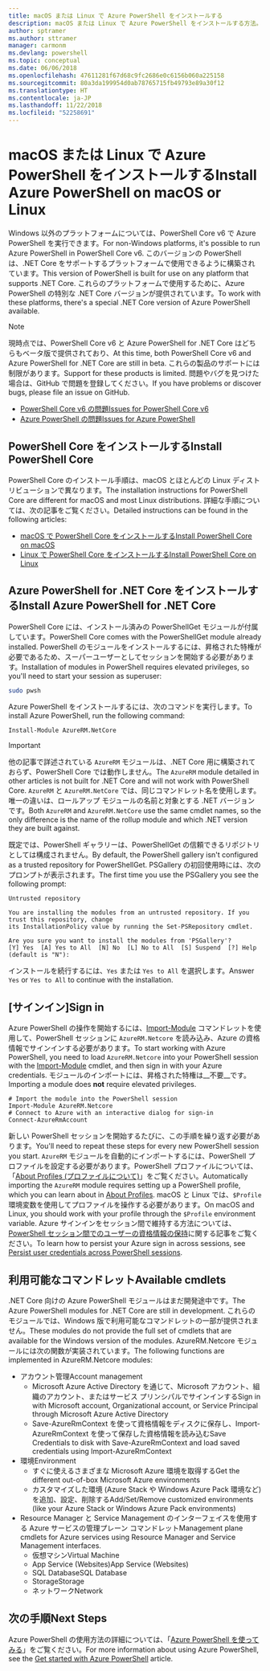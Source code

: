 ```yaml
---
title: macOS または Linux で Azure PowerShell をインストールする
description: macOS または Linux で Azure PowerShell をインストールする方法。
author: sptramer
ms.author: sttramer
manager: carmonm
ms.devlang: powershell
ms.topic: conceptual
ms.date: 06/06/2018
ms.openlocfilehash: 47611281f67d68c9fc2686e0c6156b060a225158
ms.sourcegitcommit: 80a3da199954d0ab78765715fb49793e89a30f12
ms.translationtype: HT
ms.contentlocale: ja-JP
ms.lasthandoff: 11/22/2018
ms.locfileid: "52258691"
---
```

# <a name="install-azure-powershell-on-macos-or-linux"></a><span data-ttu-id="05578-103">macOS または Linux で Azure PowerShell をインストールする</span><span class="sxs-lookup"><span data-stu-id="05578-103">Install Azure PowerShell on macOS or Linux</span></span>

<span data-ttu-id="05578-104">Windows 以外のプラットフォームについては、PowerShell Core v6 で Azure PowerShell を実行できます。</span><span class="sxs-lookup"><span data-stu-id="05578-104">For non-Windows platforms, it's possible to run Azure PowerShell in PowerShell Core v6.</span></span> <span data-ttu-id="05578-105">このバージョンの PowerShell は、.NET Core をサポートするプラットフォームで使用できるように構築されています。</span><span class="sxs-lookup"><span data-stu-id="05578-105">This version of PowerShell is built for use on any platform that supports .NET Core.</span></span> <span data-ttu-id="05578-106">これらのプラットフォームで使用するために、Azure PowerShell の特別な .NET Core バージョンが提供されています。</span><span class="sxs-lookup"><span data-stu-id="05578-106">To work with these platforms, there's a special .NET Core version of Azure PowerShell available.</span></span>

> [!NOTE]
> <span data-ttu-id="05578-107">現時点では、PowerShell Core v6 と Azure PowerShell for .NET Core はどちらもベータ版で提供されており、</span><span class="sxs-lookup"><span data-stu-id="05578-107">At this time, both PowerShell Core v6 and Azure PowerShell for .NET Core are still in beta.</span></span>
> <span data-ttu-id="05578-108">これらの製品のサポートには制限があります。</span><span class="sxs-lookup"><span data-stu-id="05578-108">Support for these products is limited.</span></span> <span data-ttu-id="05578-109">問題やバグを見つけた場合は、GitHub で問題を登録してください。</span><span class="sxs-lookup"><span data-stu-id="05578-109">If you have problems or discover bugs, please file an issue on GitHub.</span></span>
>
> * [<span data-ttu-id="05578-110">PowerShell Core v6 の問題</span><span class="sxs-lookup"><span data-stu-id="05578-110">Issues for PowerShell Core v6</span></span>](https://github.com/PowerShell/PowerShell/issues)
> * [<span data-ttu-id="05578-111">Azure PowerShell の問題</span><span class="sxs-lookup"><span data-stu-id="05578-111">Issues for Azure PowerShell</span></span>](https://github.com/azure/azure-docs-powershell/issues)

## <a name="install-powershell-core"></a><span data-ttu-id="05578-112">PowerShell Core をインストールする</span><span class="sxs-lookup"><span data-stu-id="05578-112">Install PowerShell Core</span></span>

<span data-ttu-id="05578-113">PowerShell Core のインストール手順は、macOS とほとんどの Linux ディストリビューションで異なります。</span><span class="sxs-lookup"><span data-stu-id="05578-113">The installation instructions for PowerShell Core are different for macOS and most Linux distributions.</span></span>
<span data-ttu-id="05578-114">詳細な手順については、次の記事をご覧ください。</span><span class="sxs-lookup"><span data-stu-id="05578-114">Detailed instructions can be found in the following articles:</span></span>

* [<span data-ttu-id="05578-115">macOS で PowerShell Core をインストールする</span><span class="sxs-lookup"><span data-stu-id="05578-115">Install PowerShell Core on macOS</span></span>](/powershell/scripting/setup/installing-powershell-core-on-macos)
* [<span data-ttu-id="05578-116">Linux で PowerShell Core をインストールする</span><span class="sxs-lookup"><span data-stu-id="05578-116">Install PowerShell Core on Linux</span></span>](/powershell/scripting/setup/installing-powershell-core-on-linux)

## <a name="install-azure-powershell-for-net-core"></a><span data-ttu-id="05578-117">Azure PowerShell for .NET Core をインストールする</span><span class="sxs-lookup"><span data-stu-id="05578-117">Install Azure PowerShell for .NET Core</span></span>

<span data-ttu-id="05578-118">PowerShell Core には、インストール済みの PowerShellGet モジュールが付属しています。</span><span class="sxs-lookup"><span data-stu-id="05578-118">PowerShell Core comes with the PowerShellGet module already installed.</span></span> <span data-ttu-id="05578-119">PowerShell のモジュールをインストールするには、昇格された特権が必要であるため、スーパーユーザーとしてセッションを開始する必要があります。</span><span class="sxs-lookup"><span data-stu-id="05578-119">Installation of modules in PowerShell requires elevated privileges, so you'll need to start your session as superuser:</span></span>

```bash
sudo pwsh
```

<span data-ttu-id="05578-120">Azure PowerShell をインストールするには、次のコマンドを実行します。</span><span class="sxs-lookup"><span data-stu-id="05578-120">To install Azure PowerShell, run the following command:</span></span>

```powershell-interactive
Install-Module AzureRM.NetCore
```

> [!IMPORTANT]
> <span data-ttu-id="05578-121">他の記事で詳述されている `AzureRM` モジュールは、.NET Core 用に構築されておらず、PowerShell Core では動作しません。</span><span class="sxs-lookup"><span data-stu-id="05578-121">The `AzureRM` module detailed in other articles is not built for .NET Core and will not work with PowerShell Core.</span></span> <span data-ttu-id="05578-122">`AzureRM` と `AzureRM.NetCore` では、同じコマンドレット名を使用します。唯一の違いは、ロールアップ モジュールの名前と対象とする .NET バージョンです。</span><span class="sxs-lookup"><span data-stu-id="05578-122">Both `AzureRM` and `AzureRM.NetCore` use the same cmdlet names, so the only difference is the name of the rollup module and which .NET version they are built against.</span></span>

<span data-ttu-id="05578-123">既定では、PowerShell ギャラリーは、PowerShellGet の信頼できるリポジトリとしては構成されません。</span><span class="sxs-lookup"><span data-stu-id="05578-123">By default, the PowerShell gallery isn't configured as a trusted repository for PowerShellGet.</span></span> <span data-ttu-id="05578-124">PSGallery の初回使用時には、次のプロンプトが表示されます。</span><span class="sxs-lookup"><span data-stu-id="05578-124">The first time you use the PSGallery you see the following prompt:</span></span>

```output
Untrusted repository

You are installing the modules from an untrusted repository. If you trust this repository, change
its InstallationPolicy value by running the Set-PSRepository cmdlet.

Are you sure you want to install the modules from 'PSGallery'?
[Y] Yes  [A] Yes to All  [N] No  [L] No to All  [S] Suspend  [?] Help (default is "N"):
```

<span data-ttu-id="05578-125">インストールを続行するには、`Yes` または `Yes to All` を選択します。</span><span class="sxs-lookup"><span data-stu-id="05578-125">Answer `Yes` or `Yes to All` to continue with the installation.</span></span>

## <a name="sign-in"></a><span data-ttu-id="05578-126">[サインイン]</span><span class="sxs-lookup"><span data-stu-id="05578-126">Sign in</span></span>

<span data-ttu-id="05578-127">Azure PowerShell の操作を開始するには、[Import-Module](/powershell/module/Microsoft.PowerShell.Core/Import-Module) コマンドレットを使用して、PowerShell セッションに `AzureRM.Netcore` を読み込み、Azure の資格情報でサインインする必要があります。</span><span class="sxs-lookup"><span data-stu-id="05578-127">To start working with Azure PowerShell, you need to load `AzureRM.Netcore` into your PowerShell session with the [Import-Module](/powershell/module/Microsoft.PowerShell.Core/Import-Module) cmdlet, and then sign in with your Azure credentials.</span></span> <span data-ttu-id="05578-128">モジュールのインポートには、昇格された特権は__不要__です。</span><span class="sxs-lookup"><span data-stu-id="05578-128">Importing a module does __not__ require elevated privileges.</span></span>

```powershell-interactive
# Import the module into the PowerShell session
Import-Module AzureRM.Netcore
# Connect to Azure with an interactive dialog for sign-in
Connect-AzureRmAccount
```

<span data-ttu-id="05578-129">新しい PowerShell セッションを開始するたびに、この手順を繰り返す必要があります。</span><span class="sxs-lookup"><span data-stu-id="05578-129">You'll need to repeat these steps for every new PowerShell session you start.</span></span> <span data-ttu-id="05578-130">`AzureRM` モジュールを自動的にインポートするには、PowerShell プロファイルを設定する必要があります。PowerShell プロファイルについては、「[About Profiles (プロファイルについて)](/powershell/module/microsoft.powershell.core/about/about_profiles)」をご覧ください。</span><span class="sxs-lookup"><span data-stu-id="05578-130">Automatically importing the `AzureRM` module requires setting up a PowerShell profile, which you can learn about in [About Profiles](/powershell/module/microsoft.powershell.core/about/about_profiles).</span></span>
<span data-ttu-id="05578-131">macOS と Linux では、`$Profile` 環境変数を使用してプロファイルを操作する必要があります。</span><span class="sxs-lookup"><span data-stu-id="05578-131">On macOS and Linux, you should work with your profile through the `$Profile` environment variable.</span></span> <span data-ttu-id="05578-132">Azure サインインをセッション間で維持する方法については、[PowerShell セッション間でのユーザーの資格情報の保持](context-persistence.md)に関する記事をご覧ください。</span><span class="sxs-lookup"><span data-stu-id="05578-132">To learn how to persist your Azure sign in across sessions, see [Persist user credentials across PowerShell sessions](context-persistence.md).</span></span>

## <a name="available-cmdlets"></a><span data-ttu-id="05578-133">利用可能なコマンドレット</span><span class="sxs-lookup"><span data-stu-id="05578-133">Available cmdlets</span></span>

<span data-ttu-id="05578-134">.NET Core 向けの Azure PowerShell モジュールはまだ開発途中です。</span><span class="sxs-lookup"><span data-stu-id="05578-134">The Azure PowerShell modules for .NET Core are still in development.</span></span> <span data-ttu-id="05578-135">これらのモジュールでは、Windows 版で利用可能なコマンドレットの一部が提供されません。</span><span class="sxs-lookup"><span data-stu-id="05578-135">These modules do not provide the full set of cmdlets that are available for the Windows version of the modules.</span></span> <span data-ttu-id="05578-136">AzureRM.Netcore モジュールには次の関数が実装されています。</span><span class="sxs-lookup"><span data-stu-id="05578-136">The following functions are implemented in AzureRM.Netcore modules:</span></span>

* <span data-ttu-id="05578-137">アカウント管理</span><span class="sxs-lookup"><span data-stu-id="05578-137">Account management</span></span>
  * <span data-ttu-id="05578-138">Microsoft Azure Active Directory を通じて、Microsoft アカウント、組織のアカウント、またはサービス プリンシパルでサインインする</span><span class="sxs-lookup"><span data-stu-id="05578-138">Sign in with Microsoft account, Organizational account, or Service Principal through Microsoft Azure Active Directory</span></span>
  * <span data-ttu-id="05578-139">Save-AzureRmContext を使って資格情報をディスクに保存し、Import-AzureRmContext を使って保存した資格情報を読み込む</span><span class="sxs-lookup"><span data-stu-id="05578-139">Save Credentials to disk with Save-AzureRmContext and load saved credentials using Import-AzureRmContext</span></span>
* <span data-ttu-id="05578-140">環境</span><span class="sxs-lookup"><span data-stu-id="05578-140">Environment</span></span>
  * <span data-ttu-id="05578-141">すぐに使えるさまざまな Microsoft Azure 環境を取得する</span><span class="sxs-lookup"><span data-stu-id="05578-141">Get the different out-of-box Microsoft Azure environments</span></span>
  * <span data-ttu-id="05578-142">カスタマイズした環境 (Azure Stack や Windows Azure Pack 環境など) を追加、設定、削除する</span><span class="sxs-lookup"><span data-stu-id="05578-142">Add/Set/Remove customized environments (like your Azure Stack or Windows Azure Pack environments)</span></span>
* <span data-ttu-id="05578-143">Resource Manager と Service Management のインターフェイスを使用する Azure サービスの管理プレーン コマンドレット</span><span class="sxs-lookup"><span data-stu-id="05578-143">Management plane cmdlets for Azure services using Resource Manager and Service Management interfaces.</span></span>
  * <span data-ttu-id="05578-144">仮想マシン</span><span class="sxs-lookup"><span data-stu-id="05578-144">Virtual Machine</span></span>
  * <span data-ttu-id="05578-145">App Service (Websites)</span><span class="sxs-lookup"><span data-stu-id="05578-145">App Service (Websites)</span></span>
  * <span data-ttu-id="05578-146">SQL Database</span><span class="sxs-lookup"><span data-stu-id="05578-146">SQL Database</span></span>
  * <span data-ttu-id="05578-147">Storage</span><span class="sxs-lookup"><span data-stu-id="05578-147">Storage</span></span>
  * <span data-ttu-id="05578-148">ネットワーク</span><span class="sxs-lookup"><span data-stu-id="05578-148">Network</span></span>

## <a name="next-steps"></a><span data-ttu-id="05578-149">次の手順</span><span class="sxs-lookup"><span data-stu-id="05578-149">Next Steps</span></span>

<span data-ttu-id="05578-150">Azure PowerShell の使用方法の詳細については、「[Azure PowerShell を使ってみる](get-started-azureps.md)」をご覧ください。</span><span class="sxs-lookup"><span data-stu-id="05578-150">For more information about using Azure PowerShell, see the [Get started with Azure PowerShell](get-started-azureps.md) article.</span></span>
